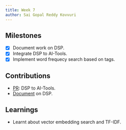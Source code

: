 ```yaml
---
title: Week 7
author: Sai Gopal Reddy Kovvuri 
---
```


## Milestones
- [x] Document work on DSP. 
- [x] Integrate DSP to AI-Tools.
- [x] Implement word frequecy search based on tags.

## Contributions
- [PR](https://github.com/Samagra-Development/ai-tools/pull/250): DSP to AI-Tools.
- [Document](https://github.com/Samagra-Development/ai-tools/issues/172#issuecomment-1680449680) on DSP.

## Learnings
- Learnt about vector embedding search and TF-IDF.